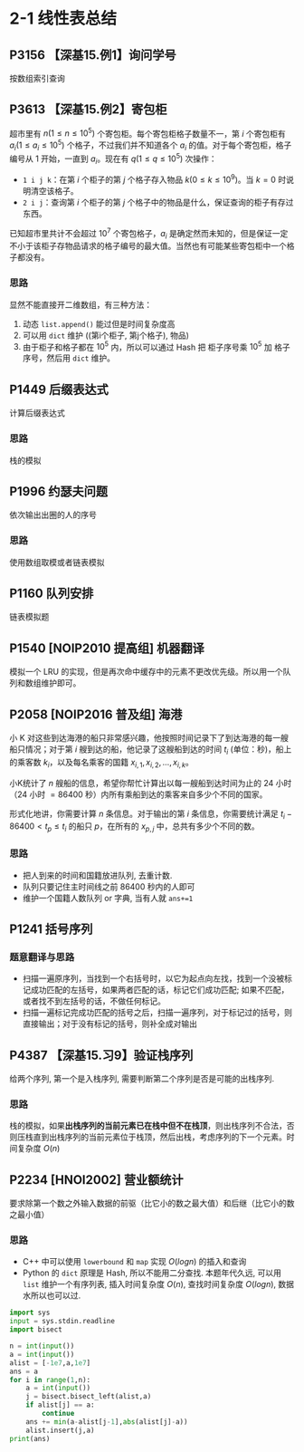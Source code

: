 # 2-1 线性表总结

## P3156	【深基15.例1】询问学号

按数组索引查询

## P3613	【深基15.例2】寄包柜

超市里有 $n(1\le n\le10^5)$ 个寄包柜。每个寄包柜格子数量不一，第 $i$ 个寄包柜有 $a_i(1\le a_i\le10^5)$ 个格子，不过我们并不知道各个 $a_i$ 的值。对于每个寄包柜，格子编号从 1 开始，一直到 $a_i$。现在有 $q(1 \le q\le10^5)$ 次操作：

- `1 i j k`：在第 $i$ 个柜子的第 $j$ 个格子存入物品 $k(0\le k\le 10^9)$。当 $k=0$ 时说明清空该格子。
- `2 i j`：查询第 $i$ 个柜子的第 $j$ 个格子中的物品是什么，保证查询的柜子有存过东西。

已知超市里共计不会超过 $10^7$ 个寄包格子，$a_i$ 是确定然而未知的，但是保证一定不小于该柜子存物品请求的格子编号的最大值。当然也有可能某些寄包柜中一个格子都没有。

### 思路

显然不能直接开二维数组，有三种方法：

1. 动态 `list.append()` 能过但是时间复杂度高
2. 可以用 `dict` 维护 ((第i个柜子, 第j个格子), 物品)
3. 由于柜子和格子都在 $10^5$ 内，所以可以通过 Hash 把 柜子序号乘 $10^5$ 加 格子序号，然后用 `dict` 维护。

## P1449	后缀表达式

计算后缀表达式

### 思路

栈的模拟

## P1996	约瑟夫问题

依次输出出圈的人的序号

### 思路

使用数组取模或者链表模拟

## P1160	队列安排

链表模拟题

## P1540	\[NOIP2010 提高组\] 机器翻译

模拟一个 LRU 的实现，但是再次命中缓存中的元素不更改优先级。所以用一个队列和数组维护即可。

## P2058	\[NOIP2016 普及组\] 海港

小 K 对这些到达海港的船只非常感兴趣，他按照时间记录下了到达海港的每一艘船只情况；对于第 $i$ 艘到达的船，他记录了这艘船到达的时间 $t_i$ (单位：秒)，船上的乘客数 $k_i$，以及每名乘客的国籍 $x_{i,1}, x_{i,2},\dots,x_{i,k}$。

小K统计了 $n$ 艘船的信息，希望你帮忙计算出以每一艘船到达时间为止的 $24$ 小时（$24$ 小时 $=86400$ 秒）内所有乘船到达的乘客来自多少个不同的国家。

形式化地讲，你需要计算 $n$ 条信息。对于输出的第 $i$ 条信息，你需要统计满足 $t_i-86400<t_p \le t_i$ 的船只 $p$，在所有的 $x_{p,j}$ 中，总共有多少个不同的数。

### 思路

- 把人到来的时间和国籍放进队列, 去重计数.
- 队列只要记住主时间线之前 86400 秒内的人即可
- 维护一个国籍人数队列 or 字典, 当有人就 `ans+=1`

## P1241	括号序列

### 题意翻译与思路

- 扫描一遍原序列，当找到一个右括号时，以它为起点向左找，找到一个没被标记成功匹配的左括号，如果两者匹配的话，标记它们成功匹配; 如果不匹配，或者找不到左括号的话，不做任何标记。
- 扫描一遍标记完成功匹配的括号之后，扫描一遍序列，对于标记过的括号，则直接输出；对于没有标记的括号，则补全成对输出

## P4387	【深基15.习9】验证栈序列

给两个序列, 第一个是入栈序列, 需要判断第二个序列是否是可能的出栈序列.

### 思路

栈的模拟，如果**出栈序列的当前元素已在栈中但不在栈顶**，则出栈序列不合法，否则压栈直到出栈序列的当前元素位于栈顶，然后出栈，考虑序列的下一个元素。时间复杂度 $O(n)$

## P2234	\[HNOI2002\] 营业额统计

要求除第一个数之外输入数据的前驱（比它小的数之最大值）和后继（比它小的数之最小值）

### 思路

- C++ 中可以使用 `lowerbound` 和 `map` 实现 $O(logn)$ 的插入和查询
- Python 的 `dict` 原理是 Hash, 所以不能用二分查找. 本题年代久远, 可以用 `list` 维护一个有序列表, 插入时间复杂度 $O(n)$, 查找时间复杂度 $O(logn)$, 数据水所以也可以过.

```python
import sys
input = sys.stdin.readline
import bisect

n = int(input())
a = int(input())
alist = [-1e7,a,1e7]
ans = a
for i in range(1,n):
    a = int(input())
    j = bisect.bisect_left(alist,a)
    if alist[j] == a:
        continue
    ans += min(a-alist[j-1],abs(alist[j]-a))
    alist.insert(j,a)
print(ans)
```